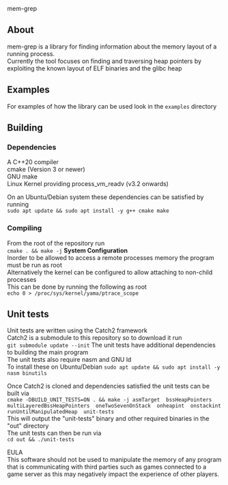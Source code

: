 mem-grep
## About  
mem-grep is a library for finding information about the memory layout of a running process.   
Currently the tool focuses on finding and traversing heap pointers by exploiting the known layout of ELF binaries and the glibc heap

## Examples
For examples of how the library can be used look in the ``examples`` directory


## Building 
### Dependencies    
A C++20 compiler   
cmake (Version 3 or newer)  
GNU make  
Linux Kernel providing process_vm_readv (v3.2 onwards)    

On an Ubuntu/Debian system these dependencies can be satisfied by running    
``
sudo apt update && sudo apt install -y g++ cmake make
``

### Compiling  
From the root of the repository run  
``
cmake . && make -j
``
**System Configuration**  
Inorder to be allowed to access a remote processes memory the program must be run as root  
Alternatively the kernel can be configured to allow attaching to non-child processes  
This can be done by running the following as root  
``
echo 0 > /proc/sys/kernel/yama/ptrace_scope
``

## Unit tests  
Unit tests are written using the Catch2 framework  
Catch2 is a submodule to this repository so to download it run  
``
git submodule update --init
``
The unit tests have additional dependencies to building the main program  
The unit tests also require nasm and GNU ld  
To install these on Ubuntu/Debian 
``
sudo apt update && sudo apt install -y nasm binutils  
``

Once Catch2 is cloned and dependencies satisfied the unit tests can be built via  
``
cmake -DBUILD_UNIT_TESTS=ON . && make -j asmTarget  bssHeapPointers multiLayeredBssHeapPointers  oneTwoSevenOnStack  onheapint  onstackint  runUntilManipulatedHeap  unit-tests
``  
This will output the "unit-tests" binary and other required binaries in the "out" directory  
The unit tests can then be run via  
``
cd out && ./unit-tests
``

EULA  
This software should not be used to manipulate the memory of any program that is communicating with third parties such as games connected to a game server as this may negatively impact the experience of other players.



